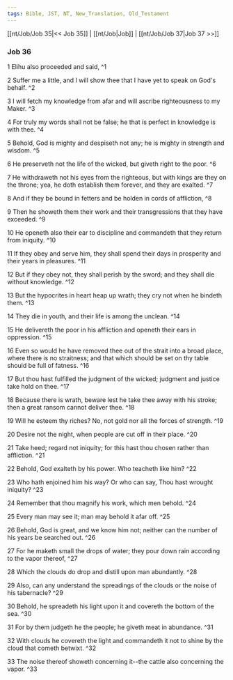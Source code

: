 ```yaml
---
tags: Bible, JST, NT, New_Translation, Old_Testament
---
```


[[nt/Job/Job 35|<< Job 35]] | [[nt/Job|Job]] | [[nt/Job/Job 37|Job 37 >>]]

### Job 36

1 Elihu also proceeded and said,  ^1

2 Suffer me a little, and I will show thee that I have yet to speak on God\'s behalf.  ^2

3 I will fetch my knowledge from afar and will ascribe righteousness to my Maker.  ^3

4 For truly my words shall not be false; he that is perfect in knowledge is with thee.  ^4

5 Behold, God is mighty and despiseth not any; he is mighty in strength and wisdom.  ^5

6 He preserveth not the life of the wicked, but giveth right to the poor.  ^6

7 He withdraweth not his eyes from the righteous, but with kings are they on the throne; yea, he doth establish them forever, and they are exalted.  ^7

8 And if they be bound in fetters and be holden in cords of affliction,  ^8

9 Then he showeth them their work and their transgressions that they have exceeded.  ^9

10 He openeth also their ear to discipline and commandeth that they return from iniquity.  ^10

11 If they obey and serve him, they shall spend their days in prosperity and their years in pleasures.  ^11

12 But if they obey not, they shall perish by the sword; and they shall die without knowledge.  ^12

13 But the hypocrites in heart heap up wrath; they cry not when he bindeth them.  ^13

14 They die in youth, and their life is among the unclean.  ^14

15 He delivereth the poor in his affliction and openeth their ears in oppression.  ^15

16 Even so would he have removed thee out of the strait into a broad place, where there is no straitness; and that which should be set on thy table should be full of fatness.  ^16

17 But thou hast fulfilled the judgment of the wicked; judgment and justice take hold on thee.  ^17

18 Because there is wrath, beware lest he take thee away with his stroke; then a great ransom cannot deliver thee.  ^18

19 Will he esteem thy riches? No, not gold nor all the forces of strength.  ^19

20 Desire not the night, when people are cut off in their place.  ^20

21 Take heed; regard not iniquity; for this hast thou chosen rather than affliction.  ^21

22 Behold, God exalteth by his power. Who teacheth like him?  ^22

23 Who hath enjoined him his way? Or who can say, Thou hast wrought iniquity?  ^23

24 Remember that thou magnify his work, which men behold.  ^24

25 Every man may see it; man may behold it afar off.  ^25

26 Behold, God is great, and we know him not; neither can the number of his years be searched out.  ^26

27 For he maketh small the drops of water; they pour down rain according to the vapor thereof,  ^27

28 Which the clouds do drop and distill upon man abundantly.  ^28

29 Also, can any understand the spreadings of the clouds or the noise of his tabernacle?  ^29

30 Behold, he spreadeth his light upon it and covereth the bottom of the sea.  ^30

31 For by them judgeth he the people; he giveth meat in abundance.  ^31

32 With clouds he covereth the light and commandeth it not to shine by the cloud that cometh betwixt.  ^32

33 The noise thereof showeth concerning it\--the cattle also concerning the vapor.  ^33

 
